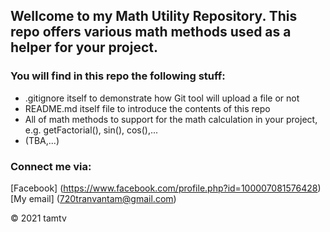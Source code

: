 ## Wellcome to my Math Utility Repository. This repo offers various math methods used as a helper for your project.

### You will find in this repo the following stuff:

* .gitignore itself to demonstrate how Git tool will upload a file or not
* README.md itself file to introduce the contents of this repo
* All of math methods to support for the math calculation in your project, e.g. getFactorial(), sin(), cos(),... 
* (TBA,...)

### Connect me via:
[Facebook] (https://www.facebook.com/profile.php?id=100007081576428)
[My email] (720tranvantam@gmail.com)

© 2021 tamtv
